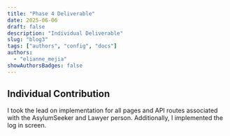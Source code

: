 ```yaml
---
title: "Phase 4 Deliverable"
date: 2025-06-06
draft: false
description: "Individual Deliverable"
slug: "blog3"
tags: ["authors", "config", "docs"]
authors:
  - "elianne_mejia"
showAuthorsBadges: false
---
```


## Individual Contribution 

I took the lead on implementation for all pages and API routes associated with the AsylumSeeker and Lawyer person. Additionally, I implemented the log in screen. 
